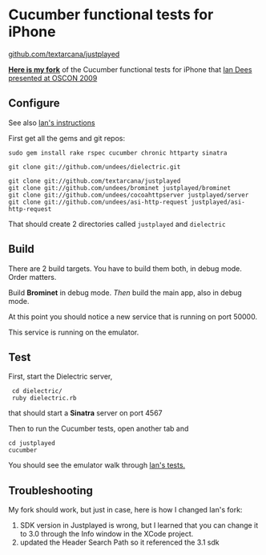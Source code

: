 # Cucumber functional tests for iPhone

[github.com/textarcana/justplayed](http://github.com/textarcana/justplayed)

[**Here is my fork**](http://github.com/textarcana/justplayed) of the Cucumber functional tests for iPhone that [Ian Dees presented at OSCON 2009](http://www.oscon.com/oscon2009/public/schedule/detail/8073)

## Configure

See also [Ian's instructions](http://github.com/undees/justplayed) 


First get all the gems and git repos:

    sudo gem install rake rspec cucumber chronic httparty sinatra

    git clone git://github.com/undees/dielectric.git

    git clone git://github.com/textarcana/justplayed
    git clone git://github.com/undees/brominet justplayed/brominet
    git clone git://github.com/undees/cocoahttpserver justplayed/server
    git clone git://github.com/undees/asi-http-request justplayed/asi-http-request


That should create 2 directories called `justplayed` and `dielectric`

## Build

There are 2 build targets.  You have to build them both, in debug mode.  Order matters.

Build **Brominet** in debug mode.
*Then* build the main app, also in debug mode.

At this point you should notice a new service that is running on port 50000.

This service is running on the emulator.

## Test

First, start the Dielectric server,

     cd dielectric/
     ruby dielectric.rb

that should start a **Sinatra** server on port 4567


Then to run the Cucumber tests, open another tab and

    cd justplayed
    cucumber

You should see the emulator walk through [Ian's tests.](http://www.oscon.com/oscon2009/public/schedule/detail/8073)

## Troubleshooting

My fork should work, but just in case, here is how I changed Ian's fork:

1. SDK version in Justplayed is wrong, but I learned that you can change it to 3.0 through the Info window in the XCode project.
2. updated the Header Search Path so it referenced the 3.1 sdk